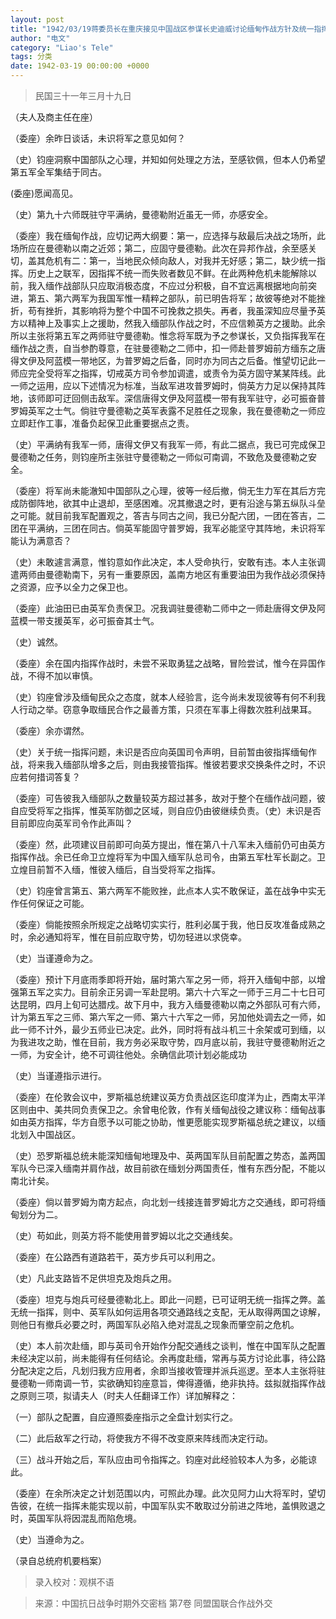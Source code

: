 ```yaml
---
layout: post
title: "1942/03/19蒋委员长在重庆接见中国战区参谋长史迪威讨论缅甸作战方针及统一指挥等问题谈话记录"
author: "电文"
category: "Liao's Tele"
tags: 分类
date: 1942-03-19 00:00:00 +0000
---
```


> 民国三十一年三月十九日

（夫人及商主任在座）

（委座）余昨日谈话，未识将军之意见如何？

（史）钧座洞察中国部队之心理，并知如何处理之方法，至感钦佩，但本人仍希望第五军全军集结于同古。

(委座)愿闻高见。

（史）第九十六师既驻守平满纳，曼德勒附近虽无一师，亦感安全。

（委座）我在缅甸作战，应切记两大纲要：第一，应选择与敌最后决战之场所，此场所应在曼德勒以南之近郊；第二，应固守曼德勒。此次在异邦作战，余至感关切，盖其危机有二：第一，当地民众倾向敌人，对我并无好感；第二，缺少统一指挥。历史上之联军，因指挥不统一而失败者数见不鲜。在此两种危机未能解除以前，我入缅作战部队只应取消极态度，不应过分积极，自不宜远离根据地向前突进，第五、第六两军为我国军惟一精粹之部队，前已明告将军；故彼等绝对不能挫折，苟有挫折，其影响将为整个中国不可挽救之损失。再者，我虽深知应尽量予英方以精神上及事实上之援助，然我入缅部队作战之时，不应信赖英方之援助。此余所以主张将第五军之两师驻守曼德勒。惟念将军既为予之参谋长，又负指挥我军在缅作战之责，自当参酌尊意，在驻曼德勒之二师中，扣一师赴普罗姆前方缅东之唐得文伊及阿蓝模一带地区，为普罗姆之后备，同时亦为同古之后备。惟望切记此一师应完全受将军之指挥，切戒英方司令参加调遣，或责令为英方固守某某阵线。此一师之运用，应以下述情况为标准，当敌军进攻普罗姆时，倘英方力足以保持其阵地，该师即可迂回侧击敌军。深信唐得文伊及阿蓝模一带有我军驻守，必可振奋普罗姆英军之士气。倘驻守曼德勒之英军表露不足胜任之现象，我在曼德勒之一师应立即赶作工事，准备负起保卫此重要据点之责。

（史）平满纳有我军一师，唐得文伊又有我军一师，有此二据点，我已可完成保卫曼德勒之任务，则钧座所主张驻守曼德勒之一师似可南调，不致危及曼德勒之安全。

（委座）将军尚未能澈知中国部队之心理，彼等一经后撤，倘无生力军在其后方完成防御阵地，欲其中止退却，至感困难。况其撤退之时，更有沿途与第五纵队斗垒之可能。就目前我军配置观之，答吉与同古之间，我已分配六团，一团在答吉，二团在平满纳，三团在同古。倘英军能固守普罗姆，我军必能坚守其阵地，未识将军能认为满意否？

（史）未敢遽言满意，惟钧意如作此决定，本人受命执行，安敢有违。本人主张调遣两师由曼德勒南下，另有一重要原因，盖南方地区有重要油田为我作战必须保持之资源，应予以全力之保卫也。

（委座）此油田已由英军负责保卫。况我调驻曼德勒二师中之一师赴唐得文伊及阿蓝模一带支援英军，必可振奋其士气。

（史）诚然。

（委座）余在国内指挥作战时，未尝不采取勇猛之战略，冒险尝试，惟今在异国作战，不得不加以审慎。

（史）钧座曾涉及缅甸民众之态度，就本人经验言，迄今尚未发现彼等有何不利我人行动之举。窃意争取缅民合作之最善方策，只须在军事上得数次胜利战果耳。

（委座）余亦谓然。

（史）关于统一指挥问题，未识是否应向英国司令声明，目前暂由彼指挥缅甸作战，将来我入缅部队增多之后，则由我接管指挥。惟彼若要求交换条件之时，不识应若何措词答复？

（委座）可告彼我入缅部队之数量较英方超过甚多，故对于整个在缅作战问题，彼自应受将军之指挥，惟英军防御之区域，则自应仍由彼继续负责。（史）未识是否目前即应向英军司令作此声叫？

（委座）然，此项建议目前即可向英方提出，惟在第八十八军未入缅前仍可由英方指挥作战。余已任命卫立煌将军为中国入缅军队总司令，由第五军杜军长副之。卫立煌目前暂不入缅，惟彼入缅后，自当受将军之指挥。

（史）钧座曾言第五、第六两军不能败挫，此点本人实不敢保证，盖在战争中实无作任何保证之可能。

（委座）倘能按照余所规定之战略切实实行，胜利必属于我，他日反攻准备成熟之时，余必通知将军，惟在目前应取守势，切勿轻进以求侥幸。

（史）当谨遵命为之。

（委座）预计下月底雨季即将开始，届时第六军之另一师，将开入缅甸中部，以增强第五军之实力。目前余正另调一军赴昆明。第六十六军之一师于三月二十七日可达昆明，四月上旬可达腊戍。故下月中，我方入缅曼德勒以南之外部队可有六师，计为第五军之三师、第六军之一师、第六十六军之一师，另加他处调去之一师，如此一师不计外，最少五师业已决定。此外，同时将有战斗机三十余架或可到缅，以为我进攻之助，惟在目前，我方务必采取守势，四月底以前，我驻守曼德勒附近之一师，为安全计，绝不可调往他处。余确信此项计划必能成功

（史）当谨遵指示进行。

（委座）在伦敦会议中，罗斯福总统建议英方负责战区迄印度洋为止，西南太平洋区则由中、美共同负责保卫之。余曾电伦敦，作有关缅甸战役之建议称：缅甸战事如由英方指挥，华方自愿予以可能之协助，惟更愿能实现罗斯福总统之建议，以缅北划入中国战区。

（史）恐罗斯福总统未能深知缅甸地理及中、英两国军队目前配置之势态，盖两国军队今已深入缅南并肩作战，故目前欲在缅划分两国责任，惟有东西分配，不能以南北计矣。

（委座）倘以普罗姆为南方起点，向北划一线接连普罗姆北方之交通线，即可将缅甸划分为二。

（史）苟如此，则英方将不能使用普罗姆以北之交通线矣。

（委座）在公路西有道路若干，英方步兵可以利用之。

（史）凡此支路皆不足供坦克及炮兵之用。

（委座）坦克与炮兵可经曼德勒北上。即此一问题，已可证明无统一指挥之弊。盖无统一指挥，则中、英军队如何运用各项交通路线之支配，无从取得两国之谅解，则他日有撤兵必要之时，两国军队必陷入绝对混乱之现象而肇空前之危机。

（史）本人前次赴缅，即与英司令开始作分配交通线之谈判，惟在中国军队之配置未经决定以前，尚未能得有任何结论。余再度赴缅，常再与英方讨论此事，待公路分配决定之后，凡划归我方应用者，余即当接收管理并派兵巡逻。至本人主张将驻曼德勒一师南调一节，实欲确知钧座意旨，俾得遵循，绝非执持。兹拟就指挥作战之原则三项，拟请夫人（时夫人任翻译工作）详加解释之：

（一）部队之配置，自应遵照委座指示之全盘计划实行之。

（二）此后敌军之行动，将使我方不得不改变原来阵线而决定行动。

（三）战斗开始之后，军队应由司令指挥之。钧座对此经验较本人为多，必能谅此。

（委座）在余所决定之计划范围以内，可照此办理。此次见阿力山大将军时，望切告彼，在统一指挥未能实现以前，中国军队实不敢取过分前进之阵地，盖惧败退之时，英国军队将因混乱而陷危境。

（史）当遵命为之。

（录自总统府机要档案）



> 录入校对：观棋不语



> 来源：中国抗日战争时期外交密档 第7卷 同盟国联合作战外交















